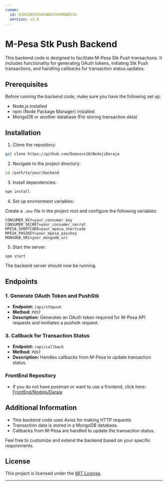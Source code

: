 ```yaml
---
runme:
  id: 01HGZNS58YACW06V3H4MDWQS3S
  version: v2.0
---
```


# M-Pesa Stk Push Backend

This backend code is designed to facilitate M-Pesa Stk Push transactions. It includes functionality for generating OAuth tokens, initiating Stk Push transactions, and handling callbacks for transaction status updates.

## Prerequisites

Before running the backend code, make sure you have the following set up:

- Node.js installed
- npm (Node Package Manager) installed
- MongoDB or another database (For storing transaction data)

## Installation

1. Clone the repository:

```bash {"id":"01HGZNS58XQD8Y1G1JR4N7Y0Y7"}
git clone https://github.com/Domains18/NodejsDaraja

```

2. Navigate to the project directory:

```bash {"id":"01HGZNS58XQD8Y1G1JR8AA3KWN"}
cd /path/to/your/backend

```

3. Install dependencies:

```bash {"id":"01HGZNS58YACW06V3H4C2001EH"}
npm install

```

4. Set up environment variables:

Create a `.env` file in the project root and configure the following variables:

```env {"id":"01HGZNS58YACW06V3H4FDT8KRM"}
CONSUMER_KEY=your_consumer_key
CONSUMER_SECRET=your_consumer_secret
MPESA_SHORTCODE=your_mpesa_shortcode
MPESA_PASSKEY=your_mpesa_passkey
MONGODB_URI=your_mongodb_uri

```

5. Start the server:

```bash {"id":"01HGZNS58YACW06V3H4GRT80Y9"}
npm start

```

The backend server should now be running.

## Endpoints

### 1. Generate OAuth Token and PushStk

- **Endpoint:** `/api/stkpush`
- **Method:** `POST`
- **Description:** Generates an OAuth token required for M-Pesa API requests and innitiates a pushstk request.

### 3. Callback for Transaction Status

- **Endpoint:** `/api/callback`
- **Method:** `POST`
- **Description:** Handles callbacks from M-Pesa to update transaction status.

### FrontEnd Repository

- If you do not have postman or want to use a frontend, click here: [FrontEnd/Nodejs/Daraja]("https://github.com/Domains18/SafaricomDarajaFrontEnd.git")

## Additional Information

- This backend code uses Axios for making HTTP requests.
- Transaction data is stored in a MongoDB database.
- Callbacks from M-Pesa are handled to update the transaction status.

Feel free to customize and extend the backend based on your specific requirements.

## License

This project is licensed under the [MIT License](LICENSE).

---

